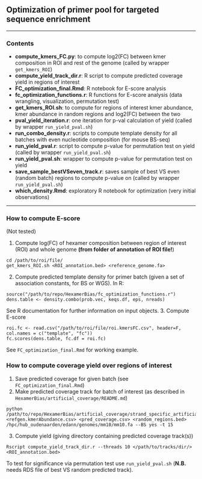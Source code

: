 ## Optimization of primer pool for targeted sequence enrichment

***
### Contents
* __compute_kmers_FC.py__: to compute log2(FC) between kmer composition in ROI and rest of the genome (called by wrapper ```get_kmers_ROI```)
* __compute_yield_track_dir.r__: R script to compute predicted coverage yield in regions of interest
* __FC_optimization_final.Rmd__: R notebook for E-score analysis
* __fc_optimization_functions.r__: R functions for E-score analysis (data wrangling, visualization, permutation test)
* __get_kmers_ROI.sh__: to compute for regions of interest kmer abundance, kmer abundance in random regions and log2(FC) between the two
* __pval_yield_iteration.r__: one iteration for p-val calculation of yield (called by wrapper `run_yield_pval.sh`)
* __run_combo_density.r__: scripts to compute template density for all batches with even nucleotide composition (for mouse BS-seq)
* __run_yield_pval.r__: script to compute p-value for permutation test on yield (called by wrapper `run_yield_pval.sh`)
* __run_yield_pval.sh__: wrapper to compute p-value for permutation test on yield
* __save_sample_bestVSeven_track.r__: saves sample of best VS even (random batch) regions to compute p-value on (called by wrapper `run_yield_pval.sh`)
* __which_density.Rmd__: exploratory R notebook for optimization (very initial observations)

***
### How to compute E-score
(Not tested)
1. Compute log(FC) of hexamer composition between region of interest (ROI) and whole genome **(from folder of annotation of ROI file!**)
```
cd /path/to/roi/file/
get_kmers_ROI.sh <ROI_annotation.bed> <reference_genome.fa>
```
2. Compute predicted template density for primer batch (given a set of association constants, for BS or WGS). In R:
```
source("/path/to/repo/HexamerBias/fc_optimization_functions.r")
dens.table <- density.combo(prob.vec, keqs.df, eps, nreads)
```
See R documentation for further information on input objects.
3. Compute E-score
```
roi.fc <- read.csv("/path/to/roi/file/roi.kmersFC.csv", header=F, col.names = c("template", "fc"))
fc.scores(dens.table, fc.df = roi.fc)
```

See `FC_optimization_final.Rmd` for working example.

### How to compute coverage yield over regions of interest
1. Save predicted coverage for given batch (see `FC_optimization_final.Rmd`)
2. Make predicted coverage track for batch of interest (as described in `HexamerBias/artificial_coverage/README.md`)
```
python /path/to/repo/HexamerBias/artificial_coverage/strand_specific_artificial_coverage.py <refgen.kmerAbundance.csv> <pred_coverage.csv> <random_regions.bed> /hpc/hub_oudenaarden/edann/genomes/mm10/mm10.fa --BS yes -t 15
```
3. Compute yield (giving directory containing predicted coverage track(s))
```
Rscript compute_yield_track_dir.r --threads 10 </path/to/tracks/dir/> <ROI_annotation.bed>
```

To test for significance via permutation test use `run_yield_pval.sh` (**N.B.** needs RDS file of best VS random predicted track).
